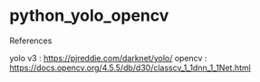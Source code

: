 # python_yolo_opencv


References

yolo v3 : https://pjreddie.com/darknet/yolo/
opencv : https://docs.opencv.org/4.5.5/db/d30/classcv_1_1dnn_1_1Net.html

